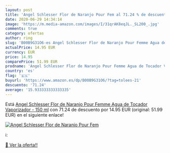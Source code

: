 ```yaml
---
layout: post
title: 'Angel Schlesser Flor de Naranjo Pour Fem al 71.24 % de descuento'
date: 2020-06-29 14:34:14
image: 'https://m.media-amazon.com/images/I/31qrAK8eqJL._SL200_.jpg'
comments: true
category: ofertas
author: ring
slug: 'B00B9G31O6-es Angel Schlesser Flor de Naranjo Pour Femme Agua de Tocador Vaporizador - 150 ml'
actualPrice: 14.95 EUR
currency: EUR
price: 14.95
comparePrice: 51.99 EUR
prodname: 'Angel Schlesser Flor de Naranjo Pour Femme Agua de Tocador Vaporizador - 150 ml'
country: 'es'
flag: '🇪🇸'
buyurl: 'https://www.amazon.es/dp/B00B9G31O6/?tag=tolees-21'
descuento: '71.24'
average: '15.933333333333335'
---
```


Está [Angel Schlesser Flor de Naranjo Pour Femme Agua de Tocador Vaporizador - 150 ml](https://www.amazon.es/dp/B00B9G31O6/?tag=tolees-21) con 71.24 de descuento por 14.95 EUR (original: 51.99 EUR) en el siguiente enlace!

[![Angel Schlesser Flor de Naranjo Pour Fem](https://m.media-amazon.com/images/I/31qrAK8eqJL._SL200_.jpg)](https://www.amazon.es/dp/B00B9G31O6/?tag=tolees-21)

ℹ️:


[🛒 Ver la oferta!!](https://www.amazon.es/dp/B00B9G31O6/?tag=tolees-21)
